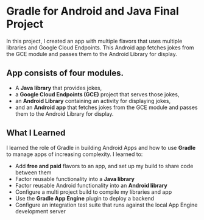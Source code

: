 # Gradle for Android and Java Final Project

In this project, I created an app with multiple flavors that uses
multiple libraries and Google Cloud Endpoints. This Android app fetches jokes from the GCE module and passes them to the Android Library for display.

## App consists of four modules.
- A **Java library** that provides jokes, 
- a **Google Cloud Endpoints (GCE)** project that serves those jokes, 
- an **Android Library** containing an activity for displaying jokes, 
- and an **Android app** that fetches jokes from the GCE module and passes them to the Android Library for display.

## What I Learned

I learned the role of Gradle in building Android Apps and how to use
**Gradle** to manage apps of increasing complexity. I learned to:

* Add **free and paid** flavors to an app, and set up my build to share code between them
* Factor reusable functionality into a **Java library**
* Factor reusable Android functionality into an **Android library**
* Configure a multi project build to compile my libraries and app
* Use the **Gradle App Engine** plugin to deploy a backend
* Configure an integration test suite that runs against the local App Engine development server

